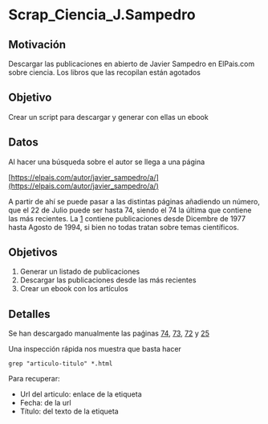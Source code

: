 # Scrap_Ciencia_J.Sampedro

## Motivación

Descargar las publicaciones en abierto de Javier Sampedro en ElPais.com sobre ciencia.
Los libros que las recopilan están agotados

## Objetivo

Crear un script para descargar y generar con ellas un ebook

## Datos

Al hacer una búsqueda sobre el autor se llega a una página

[https://elpais.com/autor/javier_sampedro/a/](https://elpais.com/autor/javier_sampedro/a/)

A partir de ahí se puede pasar a las distintas páginas añadiendo un número, que el 22 de Julio puede ser hasta 74, siendo el 74 la última que contiene las más recientes.
La [1](https://elpais.com/autor/javier_sampedro/a/1) contiene publicaciones desde Dicembre de 1977 hasta Agosto de 1994, si bien no todas tratan sobre temas científicos.

## Objetivos

1. Generar un listado de publicaciones
1. Descargar las publicaciones desde las más recientes
1. Crear un ebook con los artículos


## Detalles

Se han descargado manualmente las paǵinas [74](./pagina_test1_74.html), [73](./pagina_test2_73.html), [72](./pagina_test3_72.html) y [25](./pagina_testX_25.html)

Una inspección rápida nos muestra que basta hacer

    grep "articulo-titulo" *.html

Para recuperar:
* Url del articulo: enlace de la etiqueta <a>
* Fecha: de la url
* Título: del texto de la etiqueta <a>
